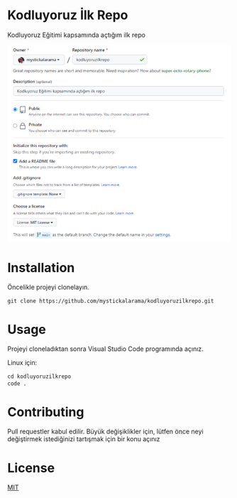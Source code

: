 # Kodluyoruz İlk Repo
Kodluyoruz Eğitimi kapsamında açtığım ilk repo

![img](https://github.com/mystickalarama/kodluyoruzilkrepo/blob/main/image/Repo%20C..png)

# Installation
Öncelikle projeyi clonelayın.
```
git clone https://github.com/mystickalarama/kodluyoruzilkrepo.git
```

# Usage
Projeyi cloneladıktan sonra Visual Studio Code programında açınız.

Linux için:
```
cd kodluyoruzilkrepo
code .
```

# Contributing
Pull requestler kabul edilir. Büyük değişiklikler için, lütfen önce neyi değiştirmek istediğinizi tartışmak için bir konu açınız

# License
[MIT](https://choosealicense.com/licenses/mit/)